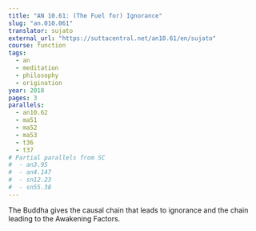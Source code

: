 ```yaml
---
title: "AN 10.61: (The Fuel for) Ignorance"
slug: "an.010.061"
translator: sujato
external_url: "https://suttacentral.net/an10.61/en/sujato"
course: function
tags:
  - an
  - meditation
  - philosophy
  - origination
year: 2018
pages: 3
parallels:
  - an10.62
  - ma51
  - ma52
  - ma53
  - t36
  - t37
# Partial parallels from SC
#  - an3.95
#  - an4.147
#  - sn12.23
#  - sn55.38
---
```


The Buddha gives the causal chain that leads to ignorance and the chain leading to the Awakening Factors.
